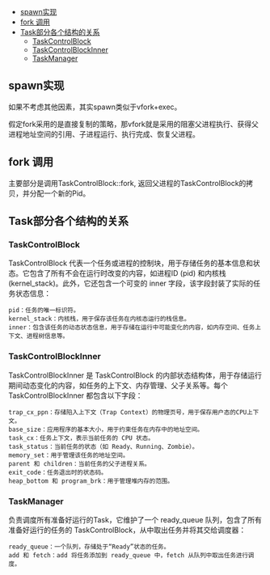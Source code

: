 -   [spawn实现](#spawn实现)
-   [fork 调用](#fork-调用)
-   [Task部分各个结构的关系](#task部分各个结构的关系)
    -   [TaskControlBlock](#taskcontrolblock)
    -   [TaskControlBlockInner](#taskcontrolblockinner)
    -   [TaskManager](#taskmanager)

## spawn实现

如果不考虑其他因素，其实spawn类似于vfork+exec。

假定fork采用的是直接复制的策略，那vfork就是采用的阻塞父进程执行、获得父进程地址空间的引用、子进程运行、执行完成、恢复父进程。

## fork 调用

主要部分是调用TaskControlBlock::fork,
返回父进程的TaskControlBlock的拷贝，并分配一个新的Pid。

## Task部分各个结构的关系

### TaskControlBlock

TaskControlBlock
代表一个任务或进程的控制块，用于存储任务的基本信息和状态。它包含了所有不会在运行时改变的内容，如进程ID
(pid) 和内核栈 (kernel_stack)。此外，它还包含一个可变的 inner
字段，该字段封装了实际的任务状态信息：

    pid：任务的唯一标识符。
    kernel_stack：内核栈，用于保存该任务在内核态运行的栈信息。
    inner：包含该任务的动态状态信息，用于存储在运行中可能变化的内容，如内存空间、任务上下文、进程树信息等。

### TaskControlBlockInner

TaskControlBlockInner 是 TaskControlBlock
的内部状态结构体，用于存储运行期间动态变化的内容，如任务的上下文、内存管理、父子关系等。每个
TaskControlBlockInner 都包含以下字段：

    trap_cx_ppn：存储陷入上下文（Trap Context）的物理页号，用于保存用户态的CPU上下文。
    base_size：应用程序的基本大小，用于约束任务在内存中的地址空间。
    task_cx：任务上下文，表示当前任务的 CPU 状态。
    task_status：当前任务的状态（如 Ready、Running、Zombie）。
    memory_set：用于管理该任务的地址空间。
    parent 和 children：当前任务的父子进程关系。
    exit_code：任务退出时的状态码。
    heap_bottom 和 program_brk：用于管理堆内存的范围。

### TaskManager

负责调度所有准备好运行的Task，它维护了一个 ready_queue
队列，包含了所有准备好运行的任务的
TaskControlBlock，从中取出任务并将其交给调度器：

    ready_queue：一个队列，存储处于“Ready”状态的任务。
    add 和 fetch：add 将任务添加到 ready_queue 中，fetch 从队列中取出任务进行调度。
